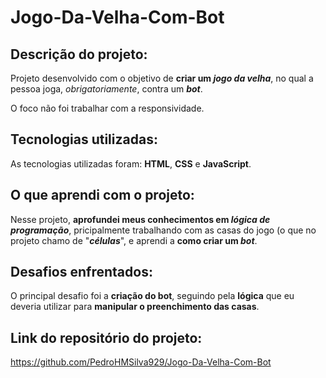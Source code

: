 # Jogo-Da-Velha-Com-Bot

## Descrição do projeto:
Projeto desenvolvido com o objetivo de <b>criar um <i>jogo da velha</i></b>, no qual a pessoa joga, <i>obrigatoriamente</i>, contra um <b><i>bot</i></b>. 

O foco não foi trabalhar com a responsividade.

## Tecnologias utilizadas:
As tecnologias utilizadas foram: <b>HTML</b>, <b>CSS</b> e <b>JavaScript</b>.

## O que aprendi com o projeto:
Nesse projeto, <b>aprofundei meus conhecimentos em <i>lógica de programação</i></b>, pricipalmente trabalhando com as casas do jogo (o que no projeto chamo de "<b><i>células</i></b>", e aprendi a <b>como criar um <i>bot</i></b>.

## Desafios enfrentados:
O principal desafio foi a <b>criação do bot</b>, seguindo pela <b>lógica</b> que eu deveria utilizar para <b>manipular o preenchimento das casas</b>.

## Link do repositório do projeto:
https://github.com/PedroHMSilva929/Jogo-Da-Velha-Com-Bot
